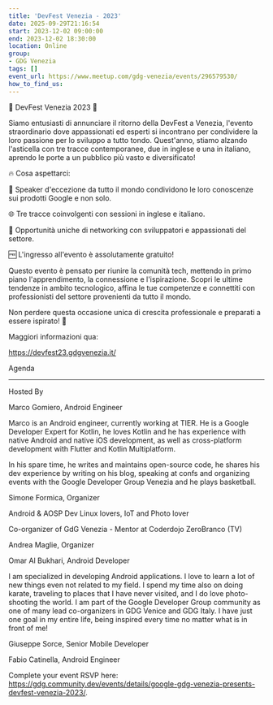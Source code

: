 ```yaml
---
title: 'DevFest Venezia - 2023'
date: 2025-09-29T21:16:54
start: 2023-12-02 09:00:00
end: 2023-12-02 18:30:00
location: Online
group:
- GDG Venezia
tags: []
event_url: https://www.meetup.com/gdg-venezia/events/296579530/
how_to_find_us:
---
```


🌟 DevFest Venezia 2023 🌟

Siamo entusiasti di annunciare il ritorno della DevFest a Venezia, l'evento straordinario dove appassionati ed esperti si incontrano per condividere la loro passione per lo sviluppo a tutto tondo.
Quest'anno, stiamo alzando l'asticella con tre tracce contemporanee, due in inglese e una in italiano, aprendo le porte a un pubblico più vasto e diversificato!

🔥 Cosa aspettarci:

🎤 Speaker d'eccezione da tutto il mondo condividono le loro conoscenze sui prodotti Google e non solo.

🌐 Tre tracce coinvolgenti con sessioni in inglese e italiano.

🤝 Opportunità uniche di networking con sviluppatori e appassionati del settore.

🆓 L'ingresso all'evento è assolutamente gratuito!

Questo evento è pensato per riunire la comunità tech, mettendo in primo piano l'apprendimento, la connessione e l'ispirazione. Scopri le ultime tendenze in ambito tecnologico, affina le tue competenze e connettiti con professionisti del settore provenienti da tutto il mondo.

Non perdere questa occasione unica di crescita professionale e preparati a essere ispirato! 🚀

Maggiori informazioni qua:

https://devfest23.gdgvenezia.it/

Agenda

---

Hosted By

Marco Gomiero, Android Engineer

Marco is an Android engineer, currently working at TIER. He is a Google Developer Expert for Kotlin, he loves Kotlin and he has experience with native Android and native iOS development, as well as cross-platform development with Flutter and Kotlin Multiplatform.

In his spare time, he writes and maintains open-source code, he shares his dev experience by writing on his blog, speaking at confs and organizing events with the Google Developer Group Venezia and he plays basketball.

Simone Formica, Organizer

Android & AOSP Dev
Linux lovers,
IoT and Photo lover

Co-organizer of GdG Venezia - Mentor at Coderdojo ZeroBranco (TV)

Andrea Maglie, Organizer

Omar Al Bukhari, Android Developer

I am specialized in developing Android applications.
I love to learn a lot of new things even not related to my field.
I spend my time also on doing karate, traveling to places that I have never visited, and I do love photo-shooting the world.
I am part of the Google Developer Group community as one of many lead co-organizers in GDG Venice and GDG Italy.
I have just one goal in my entire life, being inspired every time no matter what is in front of me!

Giuseppe Sorce, Senior Mobile Developer

Fabio Catinella, Android Engineer

Complete your event RSVP here: https://gdg.community.dev/events/details/google-gdg-venezia-presents-devfest-venezia-2023/.
